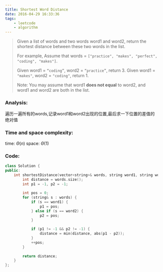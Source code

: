 ```yaml
---
title: Shortest Word Distance
date: 2016-04-29 16:33:36
tags: 
    - leetcode
    - algorithm
---
```

>Given a list of words and two words word1 and word2, return the shortest distance between these two words in the list.
>
>For example,
>Assume that words = `["practice", "makes", "perfect", "coding", "makes"]`.
>
>Given word1 = `“coding”`, word2 = `“practice”`, return 3.
>Given word1 = `"makes"`, word2 = `"coding"`, return 1.
>
>Note:
>You may assume that word1 **does not equal** to word2, and word1 and word2 are both in the list.
<!-- more -->
### Analysis:
遍历一遍所有的words,记录word1和word2出现的位置,最后求一下位置的差值的绝对值
### Time and space complexity:
time: $\Theta (n)$
space: $\Theta (1)$
### Code:
```cpp
class Solution {
public:
    int shortestDistance(vector<string>& words, string word1, string word2) {
        int distance = words.size();
        int p1 = -1, p2 = -1;
        
        int pos = 0;
        for (string& s : words) {
            if (s == word1) {
                p1 = pos;
            } else if (s == word2) {
                p2 = pos;
            }
            
            if (p1 != -1 && p2 != -1) {
                distance = min(distance, abs(p1 - p2));
            }
            ++pos;
        }
        
        return distance;
    }
};
```